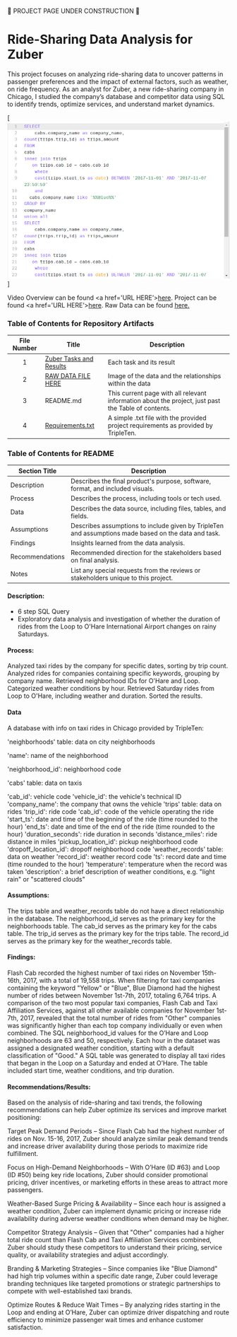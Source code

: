 🚧 PROJECT PAGE UNDER CONSTRUCTION 🚧

# Ride-Sharing Data Analysis for Zuber

This project focuses on analyzing ride-sharing data to uncover patterns in passenger preferences and the impact of external factors, such as weather, on ride frequency. As an analyst for Zuber, a new ride-sharing company in Chicago, I studied the company’s database and competitor data using SQL to identify trends, optimize services, and understand market dynamics.


[<img src="https://github.com/SakinahJ/Data_Projects_TripleTen/blob/main/Images/SQL%20Ecommerce1.png" alt="First Sheet of Project**">]

Video Overview can be found <a href='URL HERE’><u>here</u>.</a>
Project can be found <a href='URL HERE’><u>here</u>.</a>
Raw Data can be found <a href='URL HERE'><u>here</u>.</a>

### Table of Contents for Repository Artifacts
| File Number | Title | Description |
| :-----------: | ----------- |----------- |
| 1 | [Zuber Tasks and Results](https://docs.google.com/document/d/18yeuLe5ncimN3pTB99yw3jiHhuXYfKfJDhuY_dBeS84/edit?usp=sharing) | Each task and its result  |
| 2 | [RAW DATA FILE HERE](https://github.com/SakinahJ/Data_Projects_TripleTen/blob/main/Images/tablescheme.png) | Image of the data and the relationships within the data |
| 3 | README.md | This current page with all relevant information about the project, just past the Table of contents. |
| 4 | [Requirements.txt](https://github.com/SakinahJ/Data_Projects_TripleTen/blob/main/Ecommerce/Requirements.txt) | A simple .txt file with the provided project requirements as provided by TripleTen. |

### Table of Contents for README
| Section Title | Description |
| ----------- |----------- |
| Description | Describes the final product's purpose, software, format, and included visuals. |
| Process | Describes the process, including tools or tech used. |
| Data | Describes the data source, including files, tables, and fields. |
| Assumptions | Describes assumptions to include given by TripleTen and assumptions made based on the data and task. |
| Findings | Insights learned from the data analysis. |
| Recommendations | Recommended direction for the stakeholders based on final analysis. |
| Notes | List any special requests from the reviews or stakeholders unique to this project. |

#### Description:
- 6 step SQL Query
- Exploratory data analysis and investigation of whether the duration of rides from the Loop to O'Hare International Airport changes on rainy Saturdays.

#### Process:
Analyzed taxi rides by the company for specific dates, sorting by trip count.
Analyzed rides for companies containing specific keywords, grouping by company name.
Retrieved neighborhood IDs for O'Hare and Loop.
Categorized weather conditions by hour.
Retrieved Saturday rides from Loop to O'Hare, including weather and duration.
Sorted the results.

#### Data
A database with info on taxi rides in Chicago provided by TripleTen:

'neighborhoods' table: data on city neighborhoods

'name': name of the neighborhood

'neighborhood_id': neighborhood code

'cabs' table: data on taxis

'cab_id': vehicle code
'vehicle_id': the vehicle's technical ID
'company_name': the company that owns the vehicle
'trips' table: data on rides
'trip_id': ride code
'cab_id': code of the vehicle operating the ride
'start_ts': date and time of the beginning of the ride (time rounded to the hour)
'end_ts': date and time of the end of the ride (time rounded to the hour)
'duration_seconds': ride duration in seconds
'distance_miles': ride distance in miles
'pickup_location_id': pickup neighborhood code
'dropoff_location_id': dropoff neighborhood code
'weather_records' table: data on weather
'record_id': weather record code
'ts': record date and time (time rounded to the hour)
'temperature': temperature when the record was taken
'description': a brief description of weather conditions, e.g. "light rain" or "scattered clouds"

#### Assumptions:
The trips table and weather_records table do not have a direct relationship in the database.
The neighborhood_id serves as the primary key for the neighborhoods table.
The cab_id serves as the primary key for the cabs table.
The trip_id serves as the primary key for the trips table.
The record_id serves as the primary key for the weather_records table.


#### Findings:
Flash Cab recorded the highest number of taxi rides on November 15th-16th, 2017, with a total of 19,558 trips.
When filtering for taxi companies containing the keyword "Yellow" or "Blue", Blue Diamond had the highest number of rides between November 1st-7th, 2017, totaling 6,764 trips.
A comparison of the two most popular taxi companies, Flash Cab and Taxi Affiliation Services, against all other available companies for November 1st-7th, 2017, revealed that the total number of rides from "Other" companies was significantly higher than each top company individually or even when combined.
The SQL neighborhood_id values for the O’Hare and Loop neighborhoods are 63 and 50, respectively.
Each hour in the dataset was assigned a designated weather condition, starting with a default classification of "Good."
A SQL table was generated to display all taxi rides that began in the Loop on a Saturday and ended at O’Hare. The table included start time, weather conditions, and trip duration.

#### Recommendations/Results:
Based on the analysis of ride-sharing and taxi trends, the following recommendations can help Zuber optimize its services and improve market positioning:

Target Peak Demand Periods – Since Flash Cab had the highest number of rides on Nov. 15-16, 2017, Zuber should analyze similar peak demand trends and increase driver availability during those periods to maximize ride fulfillment.

Focus on High-Demand Neighborhoods – With O’Hare (ID #63) and Loop (ID #50) being key ride locations, Zuber should consider promotional pricing, driver incentives, or marketing efforts in these areas to attract more passengers.

Weather-Based Surge Pricing & Availability – Since each hour is assigned a weather condition, Zuber can implement dynamic pricing or increase ride availability during adverse weather conditions when demand may be higher.

Competitor Strategy Analysis – Given that "Other" companies had a higher total ride count than Flash Cab and Taxi Affiliation Services combined, Zuber should study these competitors to understand their pricing, service quality, or availability strategies and adjust accordingly.

Branding & Marketing Strategies – Since companies like "Blue Diamond" had high trip volumes within a specific date range, Zuber could leverage branding techniques like targeted promotions or strategic partnerships to compete with well-established taxi brands.

Optimize Routes & Reduce Wait Times – By analyzing rides starting in the Loop and ending at O’Hare, Zuber can optimize driver dispatching and route efficiency to minimize passenger wait times and enhance customer satisfaction.


